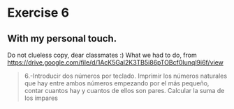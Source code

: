 # Exercise 6

## With my personal touch. 
Do not clueless copy, dear classmates :)
What we had to do, from https://drive.google.com/file/d/1AcK5Gal2K3TB5i86pTOBcf0Iunql9i6f/view
> 6.-Introducir dos números por teclado. Imprimir los números naturales que hay entre ambos números empezando por el más pequeño, contar cuantos hay y cuantos de ellos son pares. Calcular la suma de los impares
